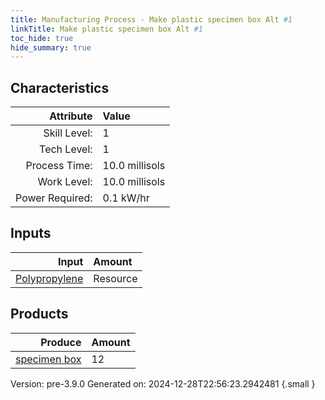 ```yaml
---
title: Manufacturing Process - Make plastic specimen box Alt #1
linkTitle: Make plastic specimen box Alt #1
toc_hide: true
hide_summary: true
---
```



## Characteristics

| Attribute      | Value |
|--------:|:------|
|Skill Level:|1|
|Tech Level:|1|
|Process Time:|10.0 millisols|
|Work Level:|10.0 millisols|
|Power Required:|0.1 kW/hr|

## Inputs

| Input      | Amount |
|--------:|:------|
|[Polypropylene](/docs/definitions/resource/polypropylene)|Resource|7.8 kg|

## Products


| Produce      | Amount |
|--------:|:------|
|[specimen box](/docs/definitions/null/specimen-box)|12|


Version: pre-3.9.0 Generated on: 2024-12-28T22:56:23.2942481
{.small }

